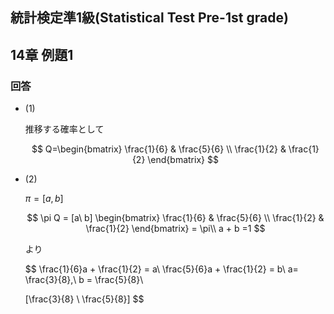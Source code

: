 ## 統計検定準1級(Statistical Test Pre-1st grade)
## 14章 例題1
### 回答

- (1)
    
    推移する確率として
    
    $$
    Q=\begin{bmatrix}
    \frac{1}{6} & \frac{5}{6} \\
    \frac{1}{2}  & \frac{1}{2}
    \end{bmatrix}
    $$
    
- (2)
    
    $\pi = [a, b]$
    
    $$
    \pi Q = [a\ b] \begin{bmatrix}
    \frac{1}{6} & \frac{5}{6} \\
    \frac{1}{2}  & \frac{1}{2}
    \end{bmatrix} = \pi\\
    a + b =1
    $$
    
    より
    
    $$
    \frac{1}{6}a + \frac{1}{2} = a\\
    \frac{5}{6}a + \frac{1}{2} = b\\
    a= \frac{3}{8},\ b = \frac{5}{8}\\
    
    [\frac{3}{8} \ \frac{5}{8}]
    $$